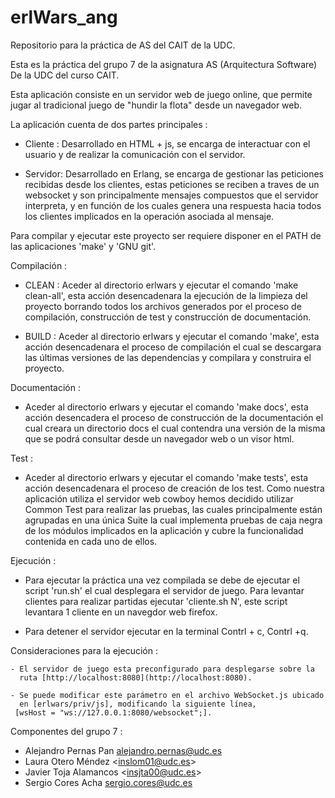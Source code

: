 erlWars_ang
===========

Repositorio para la práctica de AS del CAIT de la UDC.

Esta es la práctica del grupo 7 de la asignatura AS (Arquitectura Software)
De la UDC del curso CAIT.

Esta aplicación consiste en un servidor web de juego online, que permite jugar
al tradicional juego de "hundir la flota" desde un navegador web.

La aplicación cuenta de dos partes principales :

  - Cliente : Desarrollado en HTML + js, se encarga de interactuar con el
              usuario y de realizar la comunicación con el servidor.

  - Servidor: Desarrollado en Erlang, se encarga de gestionar las peticiones
              recibidas desde los clientes, estas peticiones se reciben a 
              traves de un websocket y son principalmente mensajes compuestos
              que el servidor interpreta, y en función de los cuales genera
              una respuesta hacia todos los clientes implicados en la operación
              asociada al mensaje.

Para compilar y ejecutar este proyecto ser requiere disponer en el PATH de las
aplicaciones 'make' y 'GNU git'.

Compilación :

  - CLEAN : Aceder al directorio erlwars y ejecutar el comando 'make clean-all', 
            esta acción desencadenara la ejecución de la limpieza del proyecto
            borrando todos los archivos generados por el proceso de compilación,
            construcción de test y construcción de documentación.

  - BUILD : Aceder al directorio erlwars y ejecutar el comando 'make', esta acción 
            desencadenara el proceso de compilación el cual se descargara las últimas
            versiones de las dependencias y compilara y construira el proyecto.

Documentación :

  - Aceder al directorio erlwars y ejecutar el comando 'make docs', esta acción
    desencadera el proceso de construcción de la documentación el cual creara
    un directorio docs el cual contendra una versión de la misma que se podrá
    consultar desde un navegador web o un visor html.

Test :

  - Aceder al directorio erlwars y ejecutar el comando 'make tests', esta acción
    desencadenara el proceso de creación de los test. Como nuestra aplicación
    utiliza el servidor web cowboy hemos decidido utilizar Common Test para
    realizar las pruebas, las cuales principalmente están agrupadas en una
    única Suite la cual implementa pruebas de caja negra de los módulos implicados
    en la aplicación y cubre la funcionalidad contenida en cada uno de ellos.

Ejecución :

  - Para ejecutar la práctica una vez compilada se debe de ejecutar el script
    'run.sh' el cual desplegara el servidor de juego. Para levantar clientes
    para realizar partidas ejecutar 'cliente.sh N', este script levantara 1
    cliente en un navegdor
    web firefox.

  - Para detener el servidor ejecutar en la terminal Contrl + c, Contrl +q.

  Consideraciones para la ejecución :

    - El servidor de juego esta preconfigurado para desplegarse sobre la
      ruta [http://localhost:8080](http://localhost:8080).

    - Se puede modificar este parámetro en el archivo WebSocket.js ubicado
      en [erlwars/priv/js], modificando la siguiente línea,
     [wsHost = "ws://127.0.0.1:8080/websocket";].


Componentes del grupo 7 :

  - Alejandro Pernas Pan <alejandro.pernas@udc.es>
  - Laura Otero Méndez <inslom01@udc.es﻿>
  - Javier Toja Alamancos <insjta00@udc.es﻿>
  - Sergio Cores Acha <sergio.cores@udc.es>


